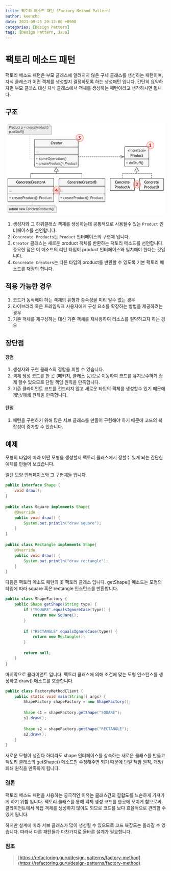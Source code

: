 ```yaml
---
title: 팩토리 메소드 패턴 (Factory Method Pattern)
author: keencho
date: 2021-09-25 20:12:00 +0900
categories: [Design Pattern]
tags: [Design Pattern, Java]
---
```


# **팩토리 메소드 패턴**
팩토리 메소드 패턴은 부모 클래스에 알려지지 않은 구체 클래스를 생성하는 패턴이며, 자식 클래스가 어떤 객체를 생성할지 결정하도록 하는 생성패턴 입니다. 간단히 요약하자면 부모 클래스 대신 자식 클래스에서 객체를 생성하는 패턴이라고 생각하시면 됩니다.

## **구조**
![structure](/assets/img/custom/design-pattern/factory-method/structure.png)

1. 생성자와 그 하위클래스 객체를 생성하는데 공통적으로 사용될수 있는 `Product` 인터페이스를 선언합니다.
2. `Concreate Products`는 `Product` 인터페이스의 구현체 입니다.
3. `Creator` 클래스는 새로운 product 객체를 반환하는 팩토리 메소드를 선언합니다. 중요한 점은 이 메소드의 리턴 타입이 product 인터페이스와 일치해야 한다는 것입니다.
4. `Concreate Creators`는 다른 타입의 product를 반환할 수 있도록 기본 팩토리 메소드를 재정의 합니다.

## **적용 가능한 경우**
1. 코드가 동작해야 하는 객체의 유형과 종속성을 미리 알수 없는 경우
2. 라이브러리 혹은 프레임워크 사용자에게 구성 요소를 확장하는 방법을 제공하려는 경우
3. 기존 객체를 재구성하는 대신 기존 객체를 재사용하여 리소스를 절약하고자 하는 경우

## **장단점**
#### **장점**
1. 생성자와 구현 클래스의 결합을 피할 수 있습니다.
2. 객체 생성 코드를 한 곳 (패키지, 클래스 등)으로 이동하여 코드를 유지보수하기 쉽게 할수 있으므로 단일 책임 원칙을 만족합니다.
3. 기존 클라이언트 코드를 건드리지 않고 새로운 타입의 객체를 생성할수 있기 때문에 개방/폐쇄 원칙을 만족합니다.

#### **단점**
1. 패턴을 구현하기 위해 많은 서브 클래스를 만들어 구현해야 하기 때문에 코드의 복잡성이 증가할 수 있습니다.

## **예제**
모형의 타입에 따라 어떤 모형을 생성할지 팩토리 클래스에서 정할수 있게 되는 간단한 예제를 만들어 보겠습니다.

일단 모양 인터페이스와 그 구현체들 입니다.
```java
public interface Shape {
    void draw();
}

public class Square implements Shape{
    @Override
    public void draw() {
        System.out.println("draw square");
    }
}

public class Rectangle implements Shape{
    @Override
    public void draw() {
        System.out.println("draw rectangle");
    }
}
```

다음은 팩토리 메소드 패턴의 꽃 팩토리 클래스 입니다. getShape() 메소드는 모형의 타입에 따라 square 혹은 rectangle 인스턴스를 반환합니다.
```java
public class ShapeFactory {
    public Shape getShape(String type) {
        if ("SQUARE".equalsIgnoreCase(type)) {
            return new Square();
        }

        if ("RECTANGLE".equalsIgnoreCase(type)) {
            return new Rectangle();
        }

        return null;
    }
}
```

마지막으로 클라이언트 입니다. 팩토리 클래스에 의해 조건에 맞는 모형 인스턴스를 생성하고 draw() 메소드를 호출합니다.
```java
public class FactoryMethodClient {
    public static void main(String[] args) {
        ShapeFactory shapeFactory = new ShapeFactory();

        Shape s1 = shapeFactory.getShape("SQUARE");
        s1.draw();

        Shape s2 = shapeFactory.getShape("RECTANGLE");
        s2.draw();
    }
}
```

새로운 모형이 생긴다 하더라도 shape 인터페이스를 상속하는 새로운 클래스를 만들고 팩토리 클래스의 getShape() 메소드만 수정해주면 되기 때문에 단일 책임 원칙, 개방/폐쇄 원칙을 만족하게 됩니다.

### **결론**
팩토리 메소드 패턴을 사용하는 궁극적인 이유는 클래스간의 결합도를 느슨하게 가져가게 하기 위함 입니다. 팩토리 클래스를 통해 객체 생성 코드를 한곳에 모이게 함으로써 클라이언트에서 직접 객체를 생성하지 않아도 되므로 코드를 보다 효율적으로 관리할 수 있게 됩니다.

하지만 설계에 따라 서브 클래스가 많이 생성될 수 있으므로 코드 복잡도는 올라갈 수 있습니다. 따라서 다른 패턴들과 마찬가지로 올바른 설계가 필요합니다.

### **참조**
> [https://refactoring.guru/design-patterns/factory-method](https://refactoring.guru/design-patterns/factory-method)
